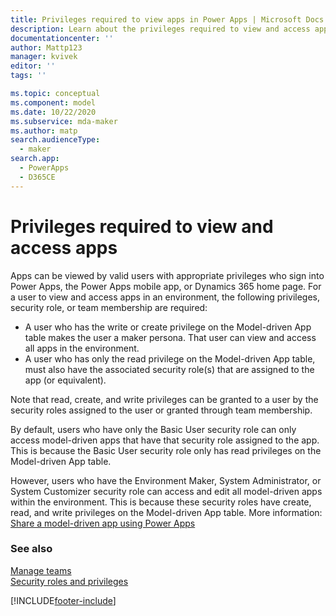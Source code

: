 ```yaml
---
title: Privileges required to view apps in Power Apps | Microsoft Docs
description: Learn about the privileges required to view and access apps in Power Apps.
documentationcenter: ''
author: Mattp123
manager: kvivek
editor: ''
tags: ''

ms.topic: conceptual
ms.component: model
ms.date: 10/22/2020
ms.subservice: mda-maker
ms.author: matp
search.audienceType: 
  - maker
search.app: 
  - PowerApps
  - D365CE
---
```


# Privileges required to view and access apps

Apps can be viewed by valid users with appropriate privileges who sign into Power Apps, the Power Apps mobile app, or Dynamics 365 home page. For a user to view and access apps in an environment, the following privileges, security role, or team membership are required:

- A user who has the write or create privilege on the Model-driven App table makes the user a maker persona. That user can view and access all apps in the environment.
- A user who has only the read privilege on the Model-driven App table, must also have the associated security role(s) that are assigned to the app (or equivalent).

Note that read, create, and write privileges can be granted to a user by the security roles assigned to the user or granted through team membership.

By default, users who have only the Basic User security role can only access model-driven apps that have that security role assigned to the app. This is because the Basic User security role only has read privileges on the Model-driven App table.

However, users who have the Environment Maker, System Administrator, or System Customizer security role can access and edit all model-driven apps within the environment. This is because these security roles have create, read, and write privileges on the Model-driven App table. More information: [Share a model-driven app using Power Apps](share-model-driven-app.md)

### See also

[Manage teams](/power-platform/admin/manage-teams) <br />
[Security roles and privileges](/power-platform/admin/security-roles-privileges)

[!INCLUDE[footer-include](../../includes/footer-banner.md)]